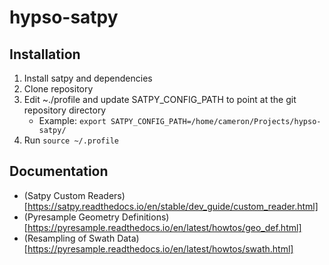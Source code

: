 # hypso-satpy

## Installation
1. Install satpy and dependencies
2. Clone repository
3. Edit ~./profile and update SATPY_CONFIG_PATH to point at the git repository directory
    - Example: `export SATPY_CONFIG_PATH=/home/cameron/Projects/hypso-satpy/`
4. Run `source ~/.profile`

## Documentation
- (Satpy Custom Readers)[https://satpy.readthedocs.io/en/stable/dev_guide/custom_reader.html]
- (Pyresample Geometry Definitions)[https://pyresample.readthedocs.io/en/latest/howtos/geo_def.html]
- (Resampling of Swath Data)[https://pyresample.readthedocs.io/en/latest/howtos/swath.html]
